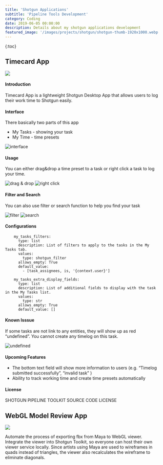 ```yaml
---
title: 'Shotgun Applications'
subtitle: 'Pipeline Tools Development'
category: Coding
date: 2019-06-05 00:00:00
description: Details about my shotgun applications development
featured_image: '/images/projects/shotgun/shotgun-thumb-1920x1000.webp'
---
```


{:toc}

## Timecard App
![](/images/projects/shotgun/timecard.gif)

#### Introduction
Timecard App is a lightweight Shotgun Desktop App that allows users to log their work time to Shotgun easily.

#### Interface
There basically two parts of this app
 * My Tasks - showing your task
 * My Time - time presets

![interface](/images/projects/shotgun/interface.png)

#### Usage
You can either drag&drop a time preset to a task or right click a task to log your time.

![drag & drop](/images/projects/shotgun/dragndrop.gif)
![right click](/images/projects/shotgun/contextmenu.gif)

#### Filter and Search
You can also use filter or search function to help you find your task

![filter](/images/projects/shotgun/filter.gif)
![search](/images/projects/shotgun/search.gif)

#### Configurations
```
    my_tasks_filters:
      type: list
      description: List of filters to apply to the tasks in the My Tasks tab.
      values:
        type: shotgun_filter
      allows_empty: True
      default_value:
        - [task_assignees, is, '{context.user}']

    my_tasks_extra_display_fields:
      type: list
      description: List of additional fields to display with the task in the My Tasks list.
      values:
        type: str
      allows_empty: True
      default_value: []
```

#### Known Isssue
If some tasks are not link to any entities, they will show up as red “undefined”.
You cannot create any timelog on this task.

![undefined](/images/projects/shotgun/undefined.png)

#### Upcoming Features
* The bottom text field will show more information to users (e.g. “Timelog submitted successfully”, “invalid task” )
* Ability to track working time and create time presets automatically

#### License
SHOTGUN PIPELINE TOOLKIT SOURCE CODE LICENSE

## WebGL Model Review App
![](/images/projects/shotgun/webgl.gif)

Automate the process of exporting fbx from Maya to WebGL viewer.
Integrate the viewer into Shotgun Toolkit, so everyone can host their own viewer service locally.
Since artists using Maya are used to wireframes in quads instead of triangles,
the viewer also recalculates the wireframe to eliminate diagonals.